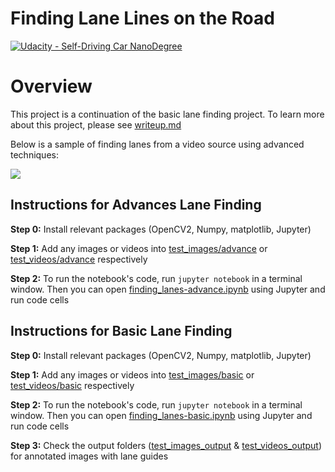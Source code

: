 # Finding Lane Lines on the Road

[![Udacity - Self-Driving Car NanoDegree](https://s3.amazonaws.com/udacity-sdc/github/shield-carnd.svg)](http://www.udacity.com/drive)

# Overview

This project is a continuation of the basic lane finding project. To learn more about this project, please see [writeup.md](writeup.md)


Below is a sample of finding lanes from a video source using advanced techniques:

![](images/out_challenge.gif)

## Instructions for Advances Lane Finding

**Step 0:** Install relevant packages (OpenCV2, Numpy, matplotlib, Jupyter)

**Step 1:** Add any images or videos into [test_images/advance](test_images/advance) 
or [test_videos/advance](test_videos/advance) respectively

**Step 2:** To run the notebook's code, run `jupyter notebook` in a terminal window.
Then you can open [finding_lanes-advance.ipynb](finding_lanes-advance.ipynb) using Jupyter and run code cells

## Instructions for Basic Lane Finding

**Step 0:** Install relevant packages (OpenCV2, Numpy, matplotlib, Jupyter)

**Step 1:** Add any images or videos into [test_images/basic](test_images/basic) 
or [test_videos/basic](test_videos/basic) respectively

**Step 2:** To run the notebook's code, run `jupyter notebook` in a terminal window.
Then you can open [finding_lanes-basic.ipynb](finding_lanes-basic.ipynb) using Jupyter and run code cells

**Step 3:** Check the output folders ([test_images_output](test_images_output/) & [test_videos_output](test_videos_output/)) for annotated images with lane guides
